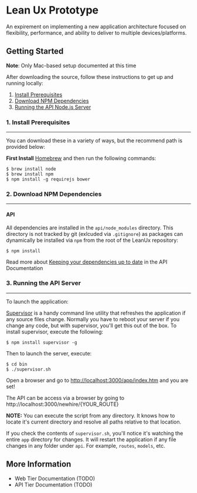 # Lean Ux Prototype

An expirement on implementing a new application architecture focused on flexibility, performance, and ability to deliver to multiple devices/platforms.

## Getting Started

**Note**: Only Mac-based setup documented at this time

After downloading the source, follow these instructions to get up and running locally:

1. [Install Prerequisites](#1-install-prerequisites)
2. [Download NPM Dependencies](#2-download-npm-dependencies) 
3. [Running the API Node.js Server](#3-running-the-api-server)

### 1. Install Prerequisites
----------------------------

You can download these in a variety of ways, but the recommend path is provided below:

**First Install** [Homebrew](https://github.com/mxcl/homebrew/wiki/Installation) and then run the following commands:

	$ brew install node
	$ brew install npm
	$ npm install -g requirejs bower

### 2. Download NPM Dependencies
--------------------------------------

#### API
All dependencies are installed in the `api/node_modules` directory. This directory is not tracked by git (exlcuded via `.gitignore`)
as packages can dynamically be installed via `npm` from the root of the LeanUx repository:
	
	$ npm install
   
Read more about
[Keeping your dependencies up to date](https://github.com/DannyDouglass/LeanUx/blob/master/docs/api_bootstrap.md) in the API Documentation

### 3. Running the API Server
-----------------------------

To launch the application:

[Supervisor](https://github.com/isaacs/node-supervisor) is a handy command line utility that refreshes the application if any source files change. Normally you have to reboot your server if you change any code, but with supervisor, you'll get this out of the box. To install supervisor, execute the following:

    $ npm install supervisor -g

Then to launch the server, execute:

    $ cd bin
    $ ./supervisor.sh

Open a browser and go to [http://localhost:3000/app/index.htm](http://localhost:3000/app/index.htm) and you are set!

The API can be access via a browser by going to http://localhost:3000/newhire/{YOUR_ROUTE}

**NOTE:** You can execute the script from any directory. It knows how to locate
it's current directory and resolve all paths relative to that location.

If you check the contents of `supervisor.sh`, you'll notice it's watching the
entire `app` directory for changes. It will restart the application if any
file changes in any folder under `api`. For example, `routes`, `models`, etc.

## More Information

* Web Tier Documentation (TODO)
* API Tier Documentation (TODO)
